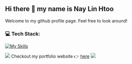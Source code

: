 ## Hi there 👋 my name is Nay Lin Htoo
Welcome to my github profile page. Feel free to look around!


### 💻 Tech Stack:

[![My Skills](https://skillicons.dev/icons?i=js,scss,ruby,rails,php,laravel,cs,python,tensorflow,mysql,nuxtjs,react,vuejs)](https://skillicons.dev)

<a href="https://www.youtube.com/watch?v=dQw4w9WgXcQ"><img src="https://user-images.githubusercontent.com/73097560/115834477-dbab4500-a447-11eb-908a-139a6edaec5c.gif"></a>
Checkout my portfolio website 👉 [here](https://naylinhtoo.netlify.app) 
<a href="https://www.youtube.com/watch?v=dQw4w9WgXcQ"><img src="https://user-images.githubusercontent.com/73097560/115834477-dbab4500-a447-11eb-908a-139a6edaec5c.gif"></a>




